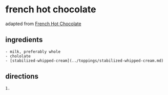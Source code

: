 # french hot chocolate
adapted from [French Hot Chocolate](https://www.wellplated.com/french-hot-chocolate/)

## ingredients
    - milk, preferably whole
    - chololate
    - [stabilized-whipped-cream](../toppings/stabilized-whipped-cream.md)

## directions
    1. 